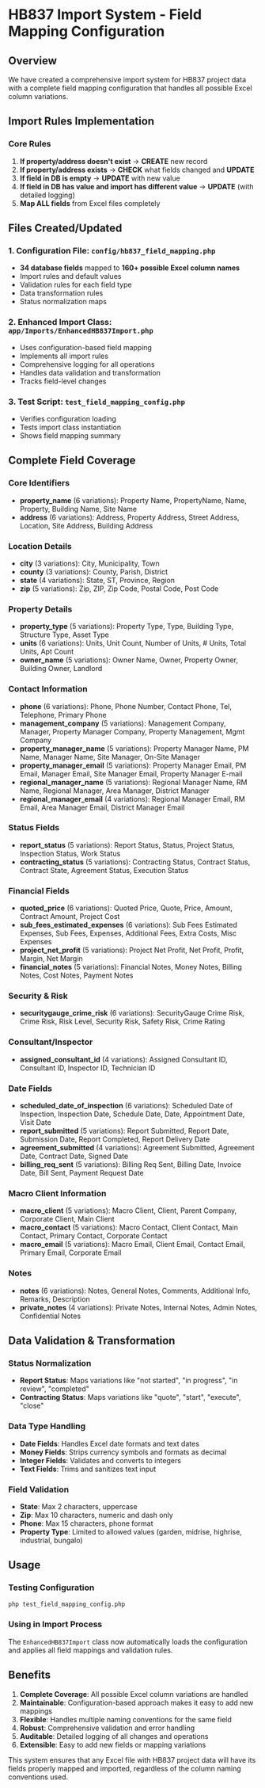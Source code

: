 # HB837 Import System - Field Mapping Configuration

## Overview
We have created a comprehensive import system for HB837 project data with a complete field mapping configuration that handles all possible Excel column variations.

## Import Rules Implementation

### Core Rules
1. **If property/address doesn't exist** → **CREATE** new record
2. **If property/address exists** → **CHECK** what fields changed and **UPDATE**
3. **If field in DB is empty** → **UPDATE** with new value  
4. **If field in DB has value and import has different value** → **UPDATE** (with detailed logging)
5. **Map ALL fields** from Excel files completely

## Files Created/Updated

### 1. Configuration File: `config/hb837_field_mapping.php`
- **34 database fields** mapped to **160+ possible Excel column names**
- Import rules and default values
- Validation rules for each field type
- Data transformation rules
- Status normalization maps

### 2. Enhanced Import Class: `app/Imports/EnhancedHB837Import.php`
- Uses configuration-based field mapping
- Implements all import rules
- Comprehensive logging for all operations
- Handles data validation and transformation
- Tracks field-level changes

### 3. Test Script: `test_field_mapping_config.php`
- Verifies configuration loading
- Tests import class instantiation
- Shows field mapping summary

## Complete Field Coverage

### Core Identifiers
- **property_name** (6 variations): Property Name, PropertyName, Name, Property, Building Name, Site Name
- **address** (6 variations): Address, Property Address, Street Address, Location, Site Address, Building Address

### Location Details
- **city** (3 variations): City, Municipality, Town
- **county** (3 variations): County, Parish, District  
- **state** (4 variations): State, ST, Province, Region
- **zip** (5 variations): Zip, ZIP, Zip Code, Postal Code, Post Code

### Property Details
- **property_type** (5 variations): Property Type, Type, Building Type, Structure Type, Asset Type
- **units** (6 variations): Units, Unit Count, Number of Units, # Units, Total Units, Apt Count
- **owner_name** (5 variations): Owner Name, Owner, Property Owner, Building Owner, Landlord

### Contact Information
- **phone** (6 variations): Phone, Phone Number, Contact Phone, Tel, Telephone, Primary Phone
- **management_company** (5 variations): Management Company, Manager, Property Manager Company, Property Management, Mgmt Company
- **property_manager_name** (5 variations): Property Manager Name, PM Name, Manager Name, Site Manager, On-Site Manager
- **property_manager_email** (5 variations): Property Manager Email, PM Email, Manager Email, Site Manager Email, Property Manager E-mail
- **regional_manager_name** (5 variations): Regional Manager Name, RM Name, Regional Manager, Area Manager, District Manager
- **regional_manager_email** (4 variations): Regional Manager Email, RM Email, Area Manager Email, District Manager Email

### Status Fields
- **report_status** (5 variations): Report Status, Status, Project Status, Inspection Status, Work Status
- **contracting_status** (5 variations): Contracting Status, Contract Status, Contract State, Agreement Status, Execution Status

### Financial Fields
- **quoted_price** (6 variations): Quoted Price, Quote, Price, Amount, Contract Amount, Project Cost
- **sub_fees_estimated_expenses** (6 variations): Sub Fees Estimated Expenses, Sub Fees, Expenses, Additional Fees, Extra Costs, Misc Expenses
- **project_net_profit** (5 variations): Project Net Profit, Net Profit, Profit, Margin, Net Margin
- **financial_notes** (5 variations): Financial Notes, Money Notes, Billing Notes, Cost Notes, Payment Notes

### Security & Risk
- **securitygauge_crime_risk** (6 variations): SecurityGauge Crime Risk, Crime Risk, Risk Level, Security Risk, Safety Risk, Crime Rating

### Consultant/Inspector
- **assigned_consultant_id** (4 variations): Assigned Consultant ID, Consultant ID, Inspector ID, Technician ID

### Date Fields
- **scheduled_date_of_inspection** (6 variations): Scheduled Date of Inspection, Inspection Date, Schedule Date, Date, Appointment Date, Visit Date
- **report_submitted** (5 variations): Report Submitted, Report Date, Submission Date, Report Completed, Report Delivery Date
- **agreement_submitted** (4 variations): Agreement Submitted, Agreement Date, Contract Date, Signed Date
- **billing_req_sent** (5 variations): Billing Req Sent, Billing Date, Invoice Date, Bill Sent, Payment Request Date

### Macro Client Information
- **macro_client** (5 variations): Macro Client, Client, Parent Company, Corporate Client, Main Client
- **macro_contact** (5 variations): Macro Contact, Client Contact, Main Contact, Primary Contact, Corporate Contact
- **macro_email** (5 variations): Macro Email, Client Email, Contact Email, Primary Email, Corporate Email

### Notes
- **notes** (6 variations): Notes, General Notes, Comments, Additional Info, Remarks, Description
- **private_notes** (4 variations): Private Notes, Internal Notes, Admin Notes, Confidential Notes

## Data Validation & Transformation

### Status Normalization
- **Report Status**: Maps variations like "not started", "in progress", "in review", "completed"
- **Contracting Status**: Maps variations like "quote", "start", "execute", "close"

### Data Type Handling
- **Date Fields**: Handles Excel date formats and text dates
- **Money Fields**: Strips currency symbols and formats as decimal
- **Integer Fields**: Validates and converts to integers
- **Text Fields**: Trims and sanitizes text input

### Field Validation
- **State**: Max 2 characters, uppercase
- **Zip**: Max 10 characters, numeric and dash only
- **Phone**: Max 15 characters, phone format
- **Property Type**: Limited to allowed values (garden, midrise, highrise, industrial, bungalo)

## Usage

### Testing Configuration
```bash
php test_field_mapping_config.php
```

### Using in Import Process
The `EnhancedHB837Import` class now automatically loads the configuration and applies all field mappings and validation rules.

## Benefits

1. **Complete Coverage**: All possible Excel column variations are handled
2. **Maintainable**: Configuration-based approach makes it easy to add new mappings
3. **Flexible**: Handles multiple naming conventions for the same field
4. **Robust**: Comprehensive validation and error handling
5. **Auditable**: Detailed logging of all changes and operations
6. **Extensible**: Easy to add new fields or mapping variations

This system ensures that any Excel file with HB837 project data will have its fields properly mapped and imported, regardless of the column naming conventions used.
